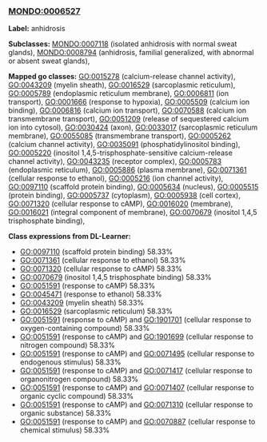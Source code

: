 
### [MONDO:0006527](http://purl.obolibrary.org/obo/MONDO_0006527)
**Label:** anhidrosis

**Subclasses:** [MONDO:0007118](http://purl.obolibrary.org/obo/MONDO_0007118) (isolated anhidrosis with normal sweat glands), [MONDO:0008794](http://purl.obolibrary.org/obo/MONDO_0008794) (anhidrosis, familial generalized, with abnormal or absent sweat glands), 

**Mapped go classes:** [GO:0015278](http://purl.obolibrary.org/obo/GO_0015278) (calcium-release channel activity), [GO:0043209](http://purl.obolibrary.org/obo/GO_0043209) (myelin sheath), [GO:0016529](http://purl.obolibrary.org/obo/GO_0016529) (sarcoplasmic reticulum), [GO:0005789](http://purl.obolibrary.org/obo/GO_0005789) (endoplasmic reticulum membrane), [GO:0006811](http://purl.obolibrary.org/obo/GO_0006811) (ion transport), [GO:0001666](http://purl.obolibrary.org/obo/GO_0001666) (response to hypoxia), [GO:0005509](http://purl.obolibrary.org/obo/GO_0005509) (calcium ion binding), [GO:0006816](http://purl.obolibrary.org/obo/GO_0006816) (calcium ion transport), [GO:0070588](http://purl.obolibrary.org/obo/GO_0070588) (calcium ion transmembrane transport), [GO:0051209](http://purl.obolibrary.org/obo/GO_0051209) (release of sequestered calcium ion into cytosol), [GO:0030424](http://purl.obolibrary.org/obo/GO_0030424) (axon), [GO:0033017](http://purl.obolibrary.org/obo/GO_0033017) (sarcoplasmic reticulum membrane), [GO:0055085](http://purl.obolibrary.org/obo/GO_0055085) (transmembrane transport), [GO:0005262](http://purl.obolibrary.org/obo/GO_0005262) (calcium channel activity), [GO:0035091](http://purl.obolibrary.org/obo/GO_0035091) (phosphatidylinositol binding), [GO:0005220](http://purl.obolibrary.org/obo/GO_0005220) (inositol 1,4,5-trisphosphate-sensitive calcium-release channel activity), [GO:0043235](http://purl.obolibrary.org/obo/GO_0043235) (receptor complex), [GO:0005783](http://purl.obolibrary.org/obo/GO_0005783) (endoplasmic reticulum), [GO:0005886](http://purl.obolibrary.org/obo/GO_0005886) (plasma membrane), [GO:0071361](http://purl.obolibrary.org/obo/GO_0071361) (cellular response to ethanol), [GO:0005216](http://purl.obolibrary.org/obo/GO_0005216) (ion channel activity), [GO:0097110](http://purl.obolibrary.org/obo/GO_0097110) (scaffold protein binding), [GO:0005634](http://purl.obolibrary.org/obo/GO_0005634) (nucleus), [GO:0005515](http://purl.obolibrary.org/obo/GO_0005515) (protein binding), [GO:0005737](http://purl.obolibrary.org/obo/GO_0005737) (cytoplasm), [GO:0005938](http://purl.obolibrary.org/obo/GO_0005938) (cell cortex), [GO:0071320](http://purl.obolibrary.org/obo/GO_0071320) (cellular response to cAMP), [GO:0016020](http://purl.obolibrary.org/obo/GO_0016020) (membrane), [GO:0016021](http://purl.obolibrary.org/obo/GO_0016021) (integral component of membrane), [GO:0070679](http://purl.obolibrary.org/obo/GO_0070679) (inositol 1,4,5 trisphosphate binding), 

**Class expressions from DL-Learner:**

- [GO:0097110](http://purl.obolibrary.org/obo/GO_0097110) (scaffold protein binding) 58.33%
- [GO:0071361](http://purl.obolibrary.org/obo/GO_0071361) (cellular response to ethanol) 58.33%
- [GO:0071320](http://purl.obolibrary.org/obo/GO_0071320) (cellular response to cAMP) 58.33%
- [GO:0070679](http://purl.obolibrary.org/obo/GO_0070679) (inositol 1,4,5 trisphosphate binding) 58.33%
- [GO:0051591](http://purl.obolibrary.org/obo/GO_0051591) (response to cAMP) 58.33%
- [GO:0045471](http://purl.obolibrary.org/obo/GO_0045471) (response to ethanol) 58.33%
- [GO:0043209](http://purl.obolibrary.org/obo/GO_0043209) (myelin sheath) 58.33%
- [GO:0016529](http://purl.obolibrary.org/obo/GO_0016529) (sarcoplasmic reticulum) 58.33%
- [GO:0051591](http://purl.obolibrary.org/obo/GO_0051591) (response to cAMP) and [GO:1901701](http://purl.obolibrary.org/obo/GO_1901701) (cellular response to oxygen-containing compound) 58.33%
- [GO:0051591](http://purl.obolibrary.org/obo/GO_0051591) (response to cAMP) and [GO:1901699](http://purl.obolibrary.org/obo/GO_1901699) (cellular response to nitrogen compound) 58.33%
- [GO:0051591](http://purl.obolibrary.org/obo/GO_0051591) (response to cAMP) and [GO:0071495](http://purl.obolibrary.org/obo/GO_0071495) (cellular response to endogenous stimulus) 58.33%
- [GO:0051591](http://purl.obolibrary.org/obo/GO_0051591) (response to cAMP) and [GO:0071417](http://purl.obolibrary.org/obo/GO_0071417) (cellular response to organonitrogen compound) 58.33%
- [GO:0051591](http://purl.obolibrary.org/obo/GO_0051591) (response to cAMP) and [GO:0071407](http://purl.obolibrary.org/obo/GO_0071407) (cellular response to organic cyclic compound) 58.33%
- [GO:0051591](http://purl.obolibrary.org/obo/GO_0051591) (response to cAMP) and [GO:0071310](http://purl.obolibrary.org/obo/GO_0071310) (cellular response to organic substance) 58.33%
- [GO:0051591](http://purl.obolibrary.org/obo/GO_0051591) (response to cAMP) and [GO:0070887](http://purl.obolibrary.org/obo/GO_0070887) (cellular response to chemical stimulus) 58.33%


